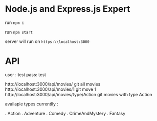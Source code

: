 # Node.js and Express.js Expert

run `npm i`

run `npm start`

server will run on `https:\\localhost:3000`

# API 
 
 user : test
 pass: test

http://localhost:3000/api/movies/   git all movies
http://localhost:3000/api/movies/1  git move 1
http://localhost:3000/api/movies/type/Action git movies with type Action

availaple types currentlly : 

. Action
. Adventure
. Comedy
. CrimeAndMystery
. Fantasy
